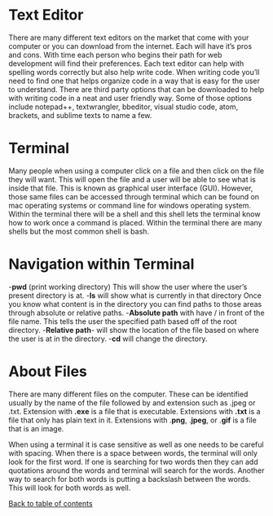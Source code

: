 # Text Editor
There are many different text editors on the market that come with your computer or you can download from the internet. Each will have it’s pros and cons. With time each person who begins their path for web development will find their preferences. Each text editor can help with spelling words correctly but also help write code. When writing code you’ll need to find one that helps organize code in a way that is easy for the user to understand. There are third party options that can be downloaded to help with writing code in a neat and user friendly way. Some of those options include notepad++, textwrangler, bbeditor, visual studio code, atom, brackets, and sublime texts to name a few.

# Terminal
Many people when using a computer click on a file and then click on the file they will want. This will open the file and a user will be able to see what is inside that file. This is known as graphical user interface (GUI). However, those same files can be accessed through terminal which can be found on mac operating systems or command line for windows operating system. Within the terminal there will be a shell and this shell lets the terminal know how to work once a command is placed. Within the terminal there are many shells but the most common shell is bash.

# Navigation within Terminal
-**pwd** (print working directory) This will show the user where the user’s present directory is at.
-**ls** will show what is currently in that directory
Once you know what content is in the directory you can find paths to those areas through absolute or relative paths.
-**Absolute path** with have / in front of the file name. This tells the user the specified path based off of the root directory.
-**Relative path**- will show the location of the file based on where the user is at in the directory.
-**cd** will change the directory.

# About Files
There are many different files on the computer. These can be identified usually by the name of the file followed by and extension such as .jpeg or .txt.
Extension with **.exe** is a file that is executable.
Extensions with **.txt** is a file that only has plain text in it.
Extensions with .**png**, .**jpeg**, or .**gif** is a file that is an image.

When using a terminal it is case sensitive as well as one needs to be careful with spacing. When there is a space between words, the terminal will only look for the first word. If one is searching for two words then they can add quotations around the words and terminal will search for the words. Another way to search for both words is putting a backslash between the words. This will look for both words as well.

[Back to table of contents](README.md)